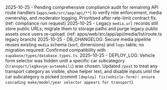 2025-10-25 - Pending comprehensive compliance audit for remaining API route handlers (`apps/web/src/app/api/**`) to verify role enforcement, media ownership, and moderator logging. Prioritised after rate-limit contract fix. (ref: compliance run request)
2025-10-25 - Legacy `media.url` records still store public URLs; migrate them to storage paths and purge legacy public assets once users re-upload. (ref: apps/web/src/app/api/media/list/route.ts legacy branch)
2025-10-25 - DB_CHANGELOG: Secure media pipeline reuses existing `media` schema (sort, dimensions) and `logs` table; no migration required. Confirmed compatibility with `supabase/types/database.types.ts`.
2025-10-25 - DEPLOY_LOG: Vehicle form selector was hidden until a specific car subcategory (`transport/legkovye-avtomobili`) was chosen. Updated `/post` to treat any transport category as visible, show helper text, and disable inputs until the car subcategory is picked (commit `[deploy] fix(vehicle-form): ensure cascading make/model/year selector appears for transport`).
